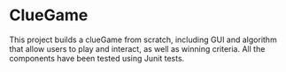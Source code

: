 # ClueGame
This project builds a clueGame from scratch, including GUI and algorithm that allow users to play and interact, as well as winning criteria.
All the components have been tested using Junit tests.
